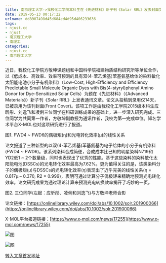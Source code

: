 ```yaml
---
title: 南京理工大学->我校化工学院本科生在《先进材料》新子刊《Solar RRL》发表封面文章 | njust.cc
date: 2019-05-13 00:17:22
urlname: dd8907498d45d684ed4d95d406233636
tags: 
- njust.cc
- njust
- 南京理工大学
- 南理工
categories:
- njust.cc
- 南京理工大学
---
```



近日，我校化工学院方敬坤课题组和中国科学院福建物质结构研究所等单位合作，以《低成本、高效率、效率可预测的具有双(4-苯乙烯基)苯基氨基给体的染料敏化太阳能电池小分子有机染料》（Low-Cost, High-Efficiency and Efficiency Predictable Small Molecule Organic Dyes with Bis(4-styryl)phenyl Amino Donor for Dye-Sensitized Solar Cells）为题在《先进材料》（《Advanced Materials》）新子刊《Solar RRL》上发表通讯文章。论文从投稿到录用仅14天，已被录用为该刊封面(Front Cover)。该项工作是由我校化工学院2015级本科生应昕彤、刘逸飞和凌俐三位同学在科研训练成果的基础上，进一步深入研究完成。三位同学为共同第一作者，方敬坤副教授为通讯作者，我校为第一完成单位。知名学术平台X-MOL也对这项研究进行了报道。

图1. FWD4 ~ FWD6的偶极矩(η)和光电转化效率(μ)的线性关系

论文报道了三种新型的以双(4-苯乙烯基)苯基氨基为电子给体的小分子有机染料(FWD4 ~ FWD6)。该系列染料合成简便，合成成本比已知的明星染料N719和YD2低1 ~ 2个数量级，同时也表现出了优秀的性能。基于这些染料的染料敏化太阳能电池(DSSCs)的光电转化效率最高为7.62%。更为值得关注的是，该类染料分子的偶极矩(μ)与DSSCs的光电转化效率(η)表现出了近乎完美的线性关系(η = 0.817μ – 0.370, R2 = 0.999)，表明可通过计算分子偶极矩来精确地预测光电转化效率。论文研究成果为通过理论计算来预测光电转换效率揭开了巧妙的一页。

图2. 三位同学(左起：应昕彤、凌俐和刘逸飞)与方敬坤老师合影

论文链接：[https://onlinelibrary.wiley.com/doi/abs/10.1002/solr.201900066](https://onlinelibrary.wiley.com/doi/abs/10.1002/solr.201900066)

X-MOL平台报道链接：[https://www.x-mol.com/news/17255](https://www.x-mol.com/news/17255)



![图](http://zs.njust.edu.cn/_upload/article/images/b6/6e/ccc3197b4459b0f1bce8a0fb94b4/1e334cd0-0ffd-41da-a0b4-fbf012737129.jpg)

![图](http://zs.njust.edu.cn/_upload/article/images/b6/6e/ccc3197b4459b0f1bce8a0fb94b4/406613b8-2fc0-474a-8e9d-7a28adc47f60.jpg)

[转入文章首发地址](http://zs.njust.edu.cn/10/2d/c4621a200749/page.htm)